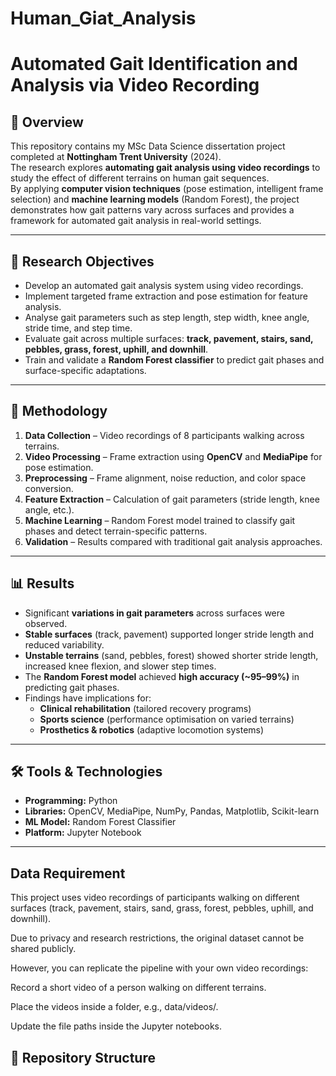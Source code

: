 # Human_Giat_Analysis
# Automated Gait Identification and Analysis via Video Recording

## 📌 Overview
This repository contains my MSc Data Science dissertation project completed at **Nottingham Trent University** (2024).  
The research explores **automating gait analysis using video recordings** to study the effect of different terrains on human gait sequences.  
By applying **computer vision techniques** (pose estimation, intelligent frame selection) and **machine learning models** (Random Forest), the project demonstrates how gait patterns vary across surfaces and provides a framework for automated gait analysis in real-world settings.  

---

## 🎯 Research Objectives
- Develop an automated gait analysis system using video recordings.  
- Implement targeted frame extraction and pose estimation for feature analysis.  
- Analyse gait parameters such as step length, step width, knee angle, stride time, and step time.  
- Evaluate gait across multiple surfaces: **track, pavement, stairs, sand, pebbles, grass, forest, uphill, and downhill**.  
- Train and validate a **Random Forest classifier** to predict gait phases and surface-specific adaptations.  

---

## 🧩 Methodology
1. **Data Collection** – Video recordings of 8 participants walking across terrains.  
2. **Video Processing** – Frame extraction using **OpenCV** and **MediaPipe** for pose estimation.  
3. **Preprocessing** – Frame alignment, noise reduction, and color space conversion.  
4. **Feature Extraction** – Calculation of gait parameters (stride length, knee angle, etc.).  
5. **Machine Learning** – Random Forest model trained to classify gait phases and detect terrain-specific patterns.  
6. **Validation** – Results compared with traditional gait analysis approaches.  

---

## 📊 Results
- Significant **variations in gait parameters** across surfaces were observed.  
- **Stable surfaces** (track, pavement) supported longer stride length and reduced variability.  
- **Unstable terrains** (sand, pebbles, forest) showed shorter stride length, increased knee flexion, and slower step times.  
- The **Random Forest model** achieved **high accuracy (~95–99%)** in predicting gait phases.  
- Findings have implications for:
  - **Clinical rehabilitation** (tailored recovery programs)  
  - **Sports science** (performance optimisation on varied terrains)  
  - **Prosthetics & robotics** (adaptive locomotion systems)  

---

## 🛠️ Tools & Technologies
- **Programming:** Python  
- **Libraries:** OpenCV, MediaPipe, NumPy, Pandas, Matplotlib, Scikit-learn  
- **ML Model:** Random Forest Classifier  
- **Platform:** Jupyter Notebook  

---

## Data Requirement

This project uses video recordings of participants walking on different surfaces (track, pavement, stairs, sand, grass, forest, pebbles, uphill, and downhill).

Due to privacy and research restrictions, the original dataset cannot be shared publicly.

However, you can replicate the pipeline with your own video recordings:

Record a short video of a person walking on different terrains.

Place the videos inside a folder, e.g., data/videos/.

Update the file paths inside the Jupyter notebooks.

## 📂 Repository Structure
